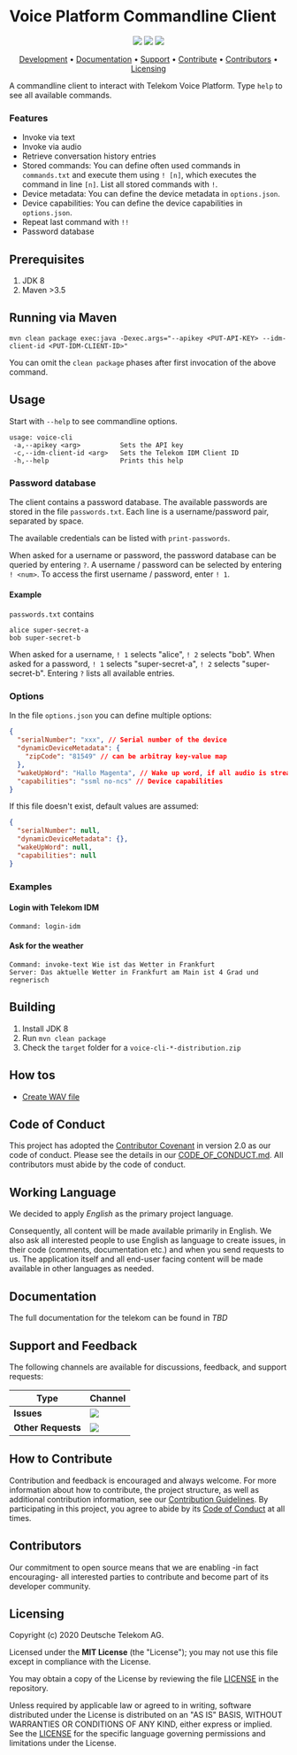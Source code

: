 # Voice Platform Commandline Client

<p align="center">
    <a href="https://github.com/telekom/voice-cli/commits/" title="Last Commit"><img src="https://img.shields.io/github/last-commit/telekom/voice-cli?style=flat"></a>
    <a href="https://github.com/telekom/voice-cli/issues" title="Open Issues"><img src="https://img.shields.io/github/issues/telekom/voice-cli?style=flat"></a>
    <a href="https://github.com/telekom/voice-cli/blob/master/LICENSE" title="License"><img src="https://img.shields.io/badge/License-MIT-green.svg?style=flat"></a>
</p>

<p align="center">
  <a href="#development">Development</a> •
  <a href="#documentation">Documentation</a> •
  <a href="#support-and-feedback">Support</a> •
  <a href="#how-to-contribute">Contribute</a> •
  <a href="#contributors">Contributors</a> •
  <a href="#licensing">Licensing</a>
</p>

A commandline client to interact with Telekom Voice Platform. 
Type `help` to see all available commands.

### Features
 
* Invoke via text
* Invoke via audio
* Retrieve conversation history entries
* Stored commands: You can define often used commands in `commands.txt` and execute them using `! [n]`, which executes the command in line `[n]`. List all stored commands with `!`.
* Device metadata: You can define the device metadata in `options.json`.
* Device capabilities: You can define the device capabilities in `options.json`.
* Repeat last command with `!!`
* Password database
 
## Prerequisites
 
1. JDK 8
2. Maven >3.5
 
## Running via Maven
 
`mvn clean package exec:java -Dexec.args="--apikey <PUT-API-KEY> --idm-client-id <PUT-IDM-CLIENT-ID>"`
 
You can omit the `clean package` phases after first invocation of the above command.
 
## Usage
 
Start with `--help` to see commandline options.

```
usage: voice-cli
 -a,--apikey <arg>          Sets the API key
 -c,--idm-client-id <arg>   Sets the Telekom IDM Client ID
 -h,--help                  Prints this help
```
 
### Password database
 
The client contains a password database. The available passwords are stored in the file `passwords.txt`.
Each line is a username/password pair, separated by space.
 
The available credentials can be listed with `print-passwords`.
 
When asked for a username or password, the password database can be queried by entering `?`. A username / password
can be selected by entering `! <num>`. To access the first username / password, enter `! 1`.
 
#### Example
 
`passwords.txt` contains
 
```
alice super-secret-a
bob super-secret-b
```
 
When asked for a username, `! 1` selects "alice", `! 2` selects "bob". When asked for a password, `! 1` selects
"super-secret-a", `! 2` selects "super-secret-b". Entering `?` lists all available entries.
 
### Options
 
In the file `options.json` you can define multiple options:
 
```json
{
  "serialNumber": "xxx", // Serial number of the device
  "dynamicDeviceMetadata": {
    "zipCode": "81549" // can be arbitray key-value map
  },
  "wakeUpWord": "Hallo Magenta", // Wake up word, if all audio is streamed including the wakeup word
  "capabilities": "ssml no-ncs" // Device capabilities
}
```

If this file doesn't exist, default values are assumed:

```json
{
  "serialNumber": null,
  "dynamicDeviceMetadata": {},
  "wakeUpWord": null,
  "capabilities": null
}
```
 
### Examples
 
#### Login with Telekom IDM

```
Command: login-idm
```
 
#### Ask for the weather
 
```
Command: invoke-text Wie ist das Wetter in Frankfurt
Server: Das aktuelle Wetter in Frankfurt am Main ist 4 Grad und regnerisch
```
 
## Building
 
1. Install JDK 8
1. Run `mvn clean package`
1. Check the `target` folder for a `voice-cli-*-distribution.zip`
 
## How tos
 
* [Create WAV file](doc/howto-create-wav.md)

## Code of Conduct

This project has adopted the [Contributor Covenant](https://www.contributor-covenant.org/) in version 2.0 as our code of conduct. Please see the details in our [CODE_OF_CONDUCT.md](CODE_OF_CONDUCT.md). All contributors must abide by the code of conduct.

## Working Language

We decided to apply _English_ as the primary project language.  

Consequently, all content will be made available primarily in English. We also ask all interested people to use English as language to create issues, in their code (comments, documentation etc.) and when you send requests to us. The application itself and all end-user facing content will be made available in other languages as needed.

## Documentation

The full documentation for the telekom can be found in _TBD_
## Support and Feedback
The following channels are available for discussions, feedback, and support requests:

| Type                     | Channel                                                |
| ------------------------ | ------------------------------------------------------ |
| **Issues**   | <a href="https://github.com/telekom/voice-cli/issues/new/choose" title="General Discussion"><img src="https://img.shields.io/github/issues/telekom/voice-cli?style=flat-square"></a> </a>   |
| **Other Requests**    | <a href="mailto:opensource@telekom.de" title="Email Open Source Team"><img src="https://img.shields.io/badge/email-Open%20Source%20Team-green?logo=mail.ru&style=flat-square&logoColor=white"></a>   |

## How to Contribute

Contribution and feedback is encouraged and always welcome. For more information about how to contribute, the project structure, as well as additional contribution information, see our [Contribution Guidelines](./CONTRIBUTING.md). By participating in this project, you agree to abide by its [Code of Conduct](./CODE_OF_CONDUCT.md) at all times.

## Contributors

Our commitment to open source means that we are enabling -in fact encouraging- all interested parties to contribute and become part of its developer community.

## Licensing

Copyright (c) 2020 Deutsche Telekom AG.

Licensed under the **MIT License** (the "License"); you may not use this file except in compliance with the License.

You may obtain a copy of the License by reviewing the file [LICENSE](./LICENSE) in the repository.

Unless required by applicable law or agreed to in writing, software distributed under the License is distributed on an "AS IS" BASIS, WITHOUT WARRANTIES OR CONDITIONS OF ANY KIND, either express or implied. See the [LICENSE](./LICENSE) for the specific language governing permissions and limitations under the License.
